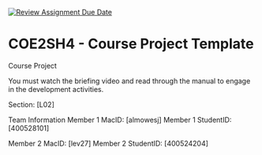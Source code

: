 [![Review Assignment Due Date](https://classroom.github.com/assets/deadline-readme-button-22041afd0340ce965d47ae6ef1cefeee28c7c493a6346c4f15d667ab976d596c.svg)](https://classroom.github.com/a/mLqiHWLE)
# COE2SH4 - Course Project Template
Course Project

You must watch the briefing video and read through the manual to engage in the development activities.


Section: [L02]

Team Information
Member 1 MacID: [almowesj]
Member 1 StudentID: [400528101]

Member 2 MacID: [lev27]
Member 2 StudentID: [400524204]
